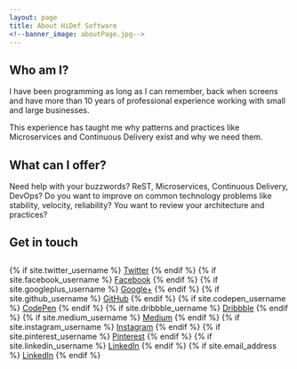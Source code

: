 ```yaml
---
layout: page
title: About HiDef Software
<!--banner_image: aboutPage.jpg-->
---
```

<h2>Who am I?</h2>

<p>I have been programming as long as I can remember, back when screens and have more than 10 years of professional experience working with small and large businesses.</p>

<p>This experience has taught me why patterns and practices like Microservices and Continuous Delivery exist and why we need them.</p>

<h2>What can I offer?</h2>

<p>Need help with your buzzwords? ReST, Microservices, Continuous Delivery, DevOps? Do you want to improve on common technology problems like stability, velocity, reliability? You want to review your architecture and practices?</p>

<h2>Get in touch</h2>
<div class="social-links" style="border-bottom: 0px; padding-top: 0.83em; padding-bottom: 0.83em">
    {% if site.twitter_username %}
    <a href="https://twitter.com/{{ site.twitter_username }}" class="fa-twitter square fill-horizontal"><span class="screen-reader-text">Twitter</span></a>
    {% endif %}
    {% if site.facebook_username %}
    <a href="https://www.facebook.com/{{ site.facebook_username }}" class="fa-facebook square fill-horizontal"><span class="screen-reader-text">Facebook</span></a>
    {% endif %}
    {% if site.googleplus_username %}
    <a href="https://plus.google.com/{{ site.googleplus_username }}" class="fa-google-plus square fill-horizontal"><span class="screen-reader-text">Google+</span></a>
    {% endif %}
    {% if site.github_username %}
    <a href="https://github.com/{{ site.github_username }}" class="fa-github-alt square fill-horizontal"><span class="screen-reader-text">GitHub</span></a>
    {% endif %}
    {% if site.codepen_username %}
    <a href="http://codepen.io/{{ site.codepen_username }}" class="fa-codepen square fill-horizontal"><span class="screen-reader-text">CodePen</span></a>
    {% endif %}
    {% if site.dribbble_uername %}
    <a href="https://dribbble.com/{{ site.dribbble_uername }}" class="fa-dribbble square fill-horizontal"><span class="screen-reader-text">Dribbble</span></a>
    {% endif %}
    {% if site.medium_username %}
    <a href="https://medium.com/{{ site.medium_username }}" class="fa-medium square fill-horizontal"><span class="screen-reader-text">Medium</span></a>
    {% endif %}
    {% if site.instagram_username %}
    <a href="http://instagram.com/{{ site.instagram_username }}" class="fa-instagram square fill-horizontal"><span class="screen-reader-text">Instagram</span></a>
    {% endif %}
    {% if site.pinterest_username %}
    <a href="http://www.pinterest.com/{{ site.pinterest_username }}" class="fa-pinterest-p square fill-horizontal"><span class="screen-reader-text">Pinterest</span></a>
    {% endif %}
    {% if site.linkedin_username %}
    <a href="https://www.linkedin.com/in/{{ site.linkedin_username }}" class="fa-linkedin square fill-horizontal"><span class="screen-reader-text">LinkedIn</span></a>
    {% endif %}
    {% if site.email_address %}
    <a href="mailto:{{ site.email_address }}" class="fa-envelope square fill-horizontal"><span class="screen-reader-text">LinkedIn</span></a>
    {% endif %}
</div>